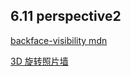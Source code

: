 ## 6.11 perspective2

[backface-visibility mdn](https://developer.mozilla.org/zh-CN/docs/Web/CSS/backface-visibility)

[3D 旋转照片墙](../codes/28.%20perspective-3/index.html)
